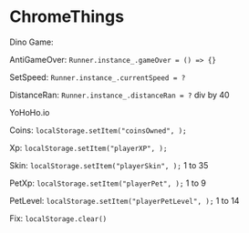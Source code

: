 # ChromeThings

Dino Game:

  AntiGameOver: ```Runner.instance_.gameOver = () => {}```
  
  SetSpeed: ```Runner.instance_.currentSpeed = ?```
  
  DistanceRan: ```Runner.instance_.distanceRan = ?``` div by 40
  
YoHoHo.io

  Coins: ```localStorage.setItem("coinsOwned", );```
  
  Xp: ```localStorage.setItem("playerXP", );```
  
  Skin: ```localStorage.setItem("playerSkin", );```  1 to 35
  
  PetXp: ```localStorage.setItem("playerPet", );``` 1 to 9
  
  PetLevel: ```localStorage.setItem("playerPetLevel", );``` 1 to 14
  
  Fix: ```localStorage.clear()```
